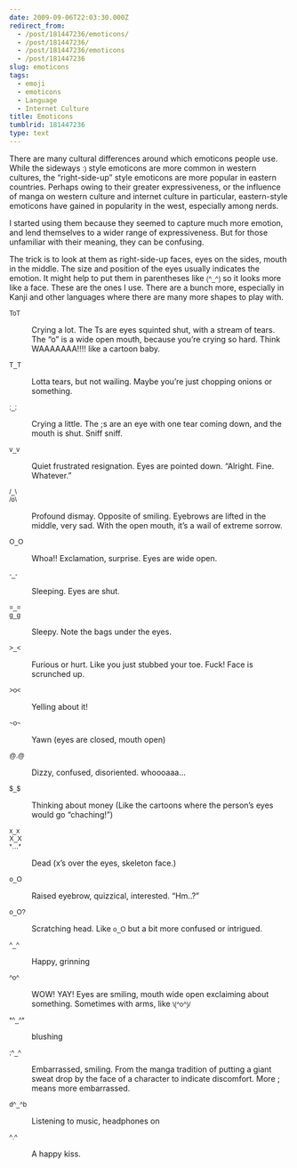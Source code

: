 ```yaml
---
date: 2009-09-06T22:03:30.000Z
redirect_from:
  - /post/181447236/emoticons/
  - /post/181447236/
  - /post/181447236/emoticons
  - /post/181447236
slug: emoticons
tags:
  - emoji
  - emoticons
  - Language
  - Internet Culture
title: Emoticons
tumblrid: 181447236
type: text
---
```

<p>There are many cultural differences around which emoticons people use.  While the sideways <code style="font-family:Helvetica, Arial, sans-serif">:)</code> style emoticons are more common in western cultures, the &ldquo;right-side-up&rdquo; style emoticons are more popular in eastern countries.  Perhaps owing to their greater expressiveness, or the influence of manga on western culture and internet culture in particular, eastern-style emoticons have gained in popularity in the west, especially among nerds.</p>

<p>I started using them because they seemed to capture much more emotion, and lend themselves to a wider range of expressiveness.  But for those unfamiliar with their meaning, they can be confusing.</p>

<p>The trick is to look at them as right-side-up faces, eyes on the sides, mouth in the middle.  The size and position of the eyes usually indicates the emotion.  It might help to put them in parentheses like <code style="font-family:Helvetica, Arial, sans-serif">(^_^)</code> so it looks more like a face.  These are the ones I use.  There are a bunch more, especially in Kanji and other languages where there are many more shapes to play with.</p>

<dl><dt>
        <code style="font-family:Helvetica, Arial, sans-serif">ToT</code>
    </dt>
    <dd>
        <p>
            Crying a lot. The Ts are eyes squinted shut, with a stream of tears. The &ldquo;o&rdquo; is a wide open mouth, because you&rsquo;re crying so hard. Think WAAAAAAA!!!! like a cartoon baby.
        </p>
    </dd>
    <dt>
        <code style="font-family:Helvetica, Arial, sans-serif">T_T</code>
    </dt>
    <dd>
        <p>
            Lotta tears, but not wailing.  Maybe you&rsquo;re just chopping onions or something.
        </p>
    </dd>
    <dt>
        <code style="font-family:Helvetica, Arial, sans-serif">;_;</code>
    </dt>
    <dd>
        <p>
            Crying a little. The ;s are an eye with one tear coming down, and the mouth is shut. Sniff sniff.
        </p>
    </dd>
    <dt>
        <code style="font-family:Helvetica, Arial, sans-serif">v_v</code>
    </dt>
    <dd>
        <p>
            Quiet frustrated resignation. Eyes are pointed down. &ldquo;Alright. Fine. Whatever.&rdquo;
        </p>
    </dd>
    <dt>
        <code style="font-family:Helvetica, Arial, sans-serif">/_\</code><br/><code style="font-family:Helvetica, Arial, sans-serif">/o\</code>
    </dt>
    <dd>
        <p>
            Profound dismay. Opposite of smiling. Eyebrows are lifted in the middle, very sad.  With the open mouth, it&rsquo;s a wail of extreme sorrow.
        </p>
    </dd>
    <dt>
        <code style="font-family:Helvetica, Arial, sans-serif">O_O</code>
    </dt>
    <dd>
        <p>
            Whoa!! Exclamation, surprise. Eyes are wide open.
        </p>
    </dd>
    <dt>
        <code style="font-family:Helvetica, Arial, sans-serif">-_-</code>
    </dt>
    <dd>
        <p>
            Sleeping. Eyes are shut.
        </p>
    </dd>
    <dt>
        <code style="font-family:Helvetica, Arial, sans-serif">=_=</code><br/><code style="font-family:Helvetica, Arial, sans-serif">g_g</code>
    </dt>
    <dd>
        <p>
            Sleepy. Note the bags under the eyes.
        </p>
    </dd>
    <dt>
        <code style="font-family:Helvetica, Arial, sans-serif">&gt;_&lt;</code>
    </dt>
    <dd>
        <p>
            Furious or hurt. Like you just stubbed your toe. Fuck! Face is scrunched up.
        </p>
    </dd>
    <dt>
        <code style="font-family:Helvetica, Arial, sans-serif">&gt;o&lt;</code>
    </dt>
    <dd>
        <p>
            Yelling about it!
        </p>
    </dd>
    <dt>
        <code style="font-family:Helvetica, Arial, sans-serif">~o~</code>
    </dt>
    <dd>
        <p>
            Yawn (eyes are closed, mouth open)
        </p>
    </dd>
    <dt>
        <code style="font-family:Helvetica, Arial, sans-serif">@.@</code>
    </dt>
    <dd>
        <p>
            Dizzy, confused, disoriented. whoooaaa&hellip;
        </p>
    </dd>
    <dt>
        <code style="font-family:Helvetica, Arial, sans-serif">$_$</code>
    </dt>
    <dd>
        <p>
            Thinking about money (Like the cartoons where the person&rsquo;s eyes would go &ldquo;chaching!&rdquo;)
        </p>
    </dd>
    <dt>
        <code style="font-family:Helvetica, Arial, sans-serif">x_x</code><br/><code style="font-family:Helvetica, Arial, sans-serif">X_X</code><br/><code style="font-family:Helvetica, Arial, sans-serif">*…*</code>
    </dt>
    <dd>
        <p>
            Dead (x&rsquo;s over the eyes, skeleton face.)
        </p>
    </dd>
    <dt>
        <code style="font-family:Helvetica, Arial, sans-serif">o_O</code>
    </dt>
    <dd>
        <p>
            Raised eyebrow, quizzical, interested. &ldquo;Hm..?&rdquo;
        </p>
    </dd>
    <dt>
        <code style="font-family:Helvetica, Arial, sans-serif">o_O?</code>
    </dt>
    <dd>
        <p>
            Scratching head. Like <code style="font-family:Helvetica, Arial, sans-serif">o_O</code> but a bit more confused or intrigued.
        </p>
    </dd>
    <dt>
        <code style="font-family:Helvetica, Arial, sans-serif">^_^</code>
    </dt>
    <dd>
        <p>
            Happy, grinning
        </p>
    </dd>
    <dt>
        <code style="font-family:Helvetica, Arial, sans-serif">^o^</code>
    </dt>
    <dd>
        <p>
            WOW! YAY! Eyes are smiling, mouth wide open exclaiming about something. Sometimes with arms, like <code style="font-family:Helvetica, Arial, sans-serif">\(^o^)/</code>
        </p>
    </dd>
    <dt>
        <code style="font-family:Helvetica, Arial, sans-serif">*^_^*</code>
    </dt>
    <dd>
        <p>
            blushing
        </p>
    </dd>
    <dt>
        <code style="font-family:Helvetica, Arial, sans-serif">;^_^</code>
    </dt>
    <dd>
        <p>
            Embarrassed, smiling. From the manga tradition of putting a giant sweat drop by the face of a character to indicate discomfort. More ; means more embarrassed.
        </p>
    </dd>
    <dt>
        <code style="font-family:Helvetica, Arial, sans-serif">d^_^b</code>
    </dt>
    <dd>
        <p>
            Listening to music, headphones on
        </p>
    </dd>
    <dt>
        <code style="font-family:Helvetica, Arial, sans-serif">^.^</code>
    </dt>
    <dd>
        <p>
            A happy kiss.
        </p>
    </dd>
</dl>
